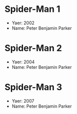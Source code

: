 # Spider-Man 1
- Yaer: 2002
- Name: Peter Benjamin Parker

# Spider-Man 2
- Yaer: 2004
- Name: Peter Benjamin Parker

# Spider-Man 3
- Yaer: 2007
- Name: Peter Benjamin Parker
